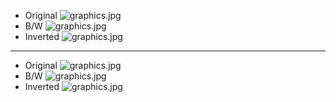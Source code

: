 * Original
![graphics.jpg](https://bitbucket.org/imhicihu/branding/issues/attachments/3/imhicihu/branding/1631325328.45/3/3342368718-logo-conicet.jpeg)
* B/W
![graphics.jpg](https://bitbucket.org/imhicihu/branding/issues/attachments/3/imhicihu/branding/1631325625.04/3/logo_black.jpg)
* Inverted
![graphics.jpg](https://bitbucket.org/imhicihu/branding/issues/attachments/3/imhicihu/branding/1631325625.29/3/logo_inverse.jpg)
-------------------------------
* Original
![graphics.jpg](https://bitbucket.org/imhicihu/branding/issues/attachments/3/imhicihu/branding/1631325430.52/3/logotipo.jpg)
* B/W
![graphics.jpg](https://bitbucket.org/imhicihu/branding/issues/attachments/3/imhicihu/branding/1631325328.59/3/black.jpg)
* Inverted
![graphics.jpg](https://bitbucket.org/imhicihu/branding/issues/attachments/3/imhicihu/branding/1631325328.73/3/inverse.jpg)
